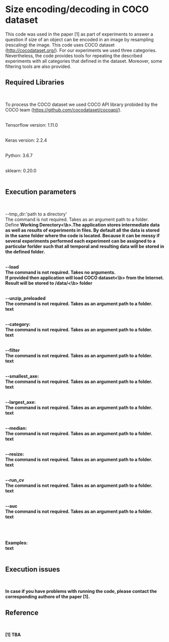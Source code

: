# Size encoding/decoding in COCO dataset


This code was used in the paper [1] as part of experiments to answer a question if size of an object can be encoded in an image by resampling (rescaling) the image. This code uses COCO dataset (http://cocodataset.org/). For our experiments we used three categories. Nevertheless, the code provides tools for repeating the described experiments with all categories that defined in the dataset. Moreover, some filtering tools are also provided.<br>



<H2>Required Libraries</H2><br>


To process the COCO dataset we used COCO API library probided by the COCO team (https://github.com/cocodataset/cocoapi/).<br><br>

Tensorflow version: 1.11.0<br><br>

Keras version: 2.2.4<br><br>

Python: 3.6.7<br><br>

sklearn: 0.20.0<br><br>

<H2>Execution parameters</H2><br>

--tmp_dir:'path to a directory'<br>
The command is not required. Takes as an argument path to a folder.<br>
Define <b>Working Derectory<\b>.The application stores intermediate data as well as results of experiments in files. By default all the data is stored in the same folder where the code is located. Because it can be messy if several experiments performed each experiment can be assigned to a particular forlder such that all temporal and resulting data will be stored in the defined folder.<br><br>

--load<br>
The command is not required. Takes no arguments.<br>
If provided then application will <b>load COCO dataset<\b> from the Internet. Result will be stored to <b><Working Derectory>/data/<\b> folder <br><br>

--unzip_preloaded<br>
The command is not required. Takes as an argument path to a folder.<br>
text<br><br>

--category:<br>
The command is not required. Takes as an argument path to a folder.<br>
text<br><br>

--filter<br>
The command is not required. Takes as an argument path to a folder.<br>
text<br><br>

--smallest_axe:<br>
The command is not required. Takes as an argument path to a folder.<br>
text<br><br>

--largest_axe:<br>
The command is not required. Takes as an argument path to a folder.<br>
text<br><br>

--median:<br>
The command is not required. Takes as an argument path to a folder.<br>
text<br><br>

--resize:<br>
The command is not required. Takes as an argument path to a folder.<br>
text<br><br>

--run_cv<br>
The command is not required. Takes as an argument path to a folder.<br>
text<br><br>

--auc<br>
The command is not required. Takes as an argument path to a folder.<br>
text<br><br><br><br>


Examples:<br>
text<br><br>

<H2>Execution issues</H2><br>

In case if you have problems with running the code, please contact the corresponding authore of the paper [1].


<H2>Reference</H2><br>

[1] TBA



